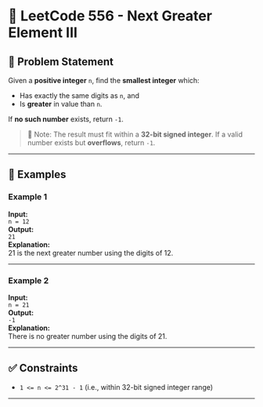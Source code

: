 # 🔢 LeetCode 556 - Next Greater Element III

## 🧩 Problem Statement

Given a **positive integer** `n`, find the **smallest integer** which:
- Has exactly the same digits as `n`, and
- Is **greater** in value than `n`.

If **no such number** exists, return `-1`.

> 📌 Note: The result must fit within a **32-bit signed integer**. If a valid number exists but **overflows**, return `-1`.

---

## 🧠 Examples

### Example 1
**Input:**  
`n = 12`  
**Output:**  
`21`  
**Explanation:**  
21 is the next greater number using the digits of 12.

---

### Example 2
**Input:**  
`n = 21`  
**Output:**  
`-1`  
**Explanation:**  
There is no greater number using the digits of 21.

---

## ✅ Constraints

- `1 <= n <= 2^31 - 1` (i.e., within 32-bit signed integer range)

---